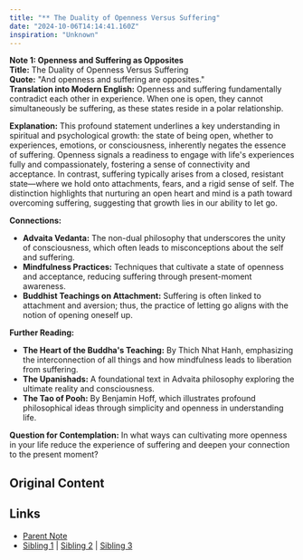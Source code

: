 ```yaml
---
title: "** The Duality of Openness Versus Suffering"
date: "2024-10-06T14:14:41.160Z"
inspiration: "Unknown"
---
```



**Note 1: Openness and Suffering as Opposites**  
**Title:** The Duality of Openness Versus Suffering  
**Quote:** "And openness and suffering are opposites."  
**Translation into Modern English:** Openness and suffering fundamentally contradict each other in experience. When one is open, they cannot simultaneously be suffering, as these states reside in a polar relationship. 

**Explanation:** This profound statement underlines a key understanding in spiritual and psychological growth: the state of being open, whether to experiences, emotions, or consciousness, inherently negates the essence of suffering. Openness signals a readiness to engage with life's experiences fully and compassionately, fostering a sense of connectivity and acceptance. In contrast, suffering typically arises from a closed, resistant state—where we hold onto attachments, fears, and a rigid sense of self. The distinction highlights that nurturing an open heart and mind is a path toward overcoming suffering, suggesting that growth lies in our ability to let go. 

**Connections:**  
- **Advaita Vedanta:** The non-dual philosophy that underscores the unity of consciousness, which often leads to misconceptions about the self and suffering.  
- **Mindfulness Practices:** Techniques that cultivate a state of openness and acceptance, reducing suffering through present-moment awareness.  
- **Buddhist Teachings on Attachment:** Suffering is often linked to attachment and aversion; thus, the practice of letting go aligns with the notion of opening oneself up.  

**Further Reading:**  
- **The Heart of the Buddha's Teaching:** By Thich Nhat Hanh, emphasizing the interconnection of all things and how mindfulness leads to liberation from suffering.  
- **The Upanishads:** A foundational text in Advaita philosophy exploring the ultimate reality and consciousness.  
- **The Tao of Pooh:** By Benjamin Hoff, which illustrates profound philosophical ideas through simplicity and openness in understanding life.  

**Question for Contemplation:** In what ways can cultivating more openness in your life reduce the experience of suffering and deepen your connection to the present moment?  


## Original Content



## Links

- [Parent Note](/parent-note.md)
- [Sibling 1](/zettel1.md) | [Sibling 2](/zettel2.md) | [Sibling 3](/zettel3.md)
